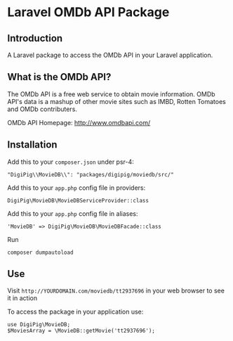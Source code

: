 # Laravel OMDb API Package

## Introduction
A Laravel package to access the OMDb API in your Laravel application.

## What is the OMDb API?
The OMDb API is a free web service to obtain movie information. OMDb API's data is a mashup of other movie sites such as IMBD, Rotten Tomatoes and OMDb contributers.

OMDb API Homepage: http://www.omdbapi.com/

## Installation
Add this to your `composer.json` under psr-4:
```
"DigiPig\\MovieDB\\": "packages/digipig/moviedb/src/"
```

Add this to your `app.php` config file in providers:
```
DigiPig\MovieDB\MovieDBServiceProvider::class
```

Add this to your `app.php` config file in aliases:
```
'MovieDB' => DigiPig\MovieDB\MovieDBFacade::class
```

Run 
```
composer dumpautoload
```
## Use
Visit ```http://YOURDOMAIN.com/moviedb/tt2937696``` in your web browser to see it in action

To access the package in your application use:
```
use DigiPig\MovieDB;
$MoviesArray = \MovieDB::getMovie('tt2937696');
```
